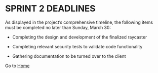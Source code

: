 # SPRINT 2 DEADLINES 

As displayed in the project’s comprehensive timeline, the following items must be completed no later than Sunday, March 30: 

- Completing the design and development of the finalized raycaster 

- Completing relevant security tests to validate code functionality 

- Gathering documentation to be turned over to the client

Go to [Home](https://github.com/gettingera/Blunder)
